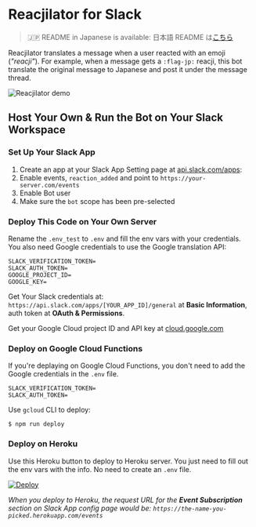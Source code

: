 # Reacjilator for Slack

> :jp: README in Japanese is available: 日本語 README は[こちら](README_ja.md) 



Reacjilator translates a message when a user reacted with an emoji (*"reacji"*). For example, when a message gets a `:flag-jp:` reacji, this bot translate the original message to Japanese and post it under the message thread.

![Reacjilator demo](tutorial_images/reacjilator-demo.gif)



## Host Your Own & Run the Bot on Your Slack Workspace

### Set Up Your Slack App

1. Create an app at your Slack App Setting page at [api.slack.com/apps](https://api.slack.com/apps):
2. Enable events, `reaction_added` and point to `https://your-server.com/events`
3. Enable Bot user
4. Make sure the `bot` scope has been pre-selected

### Deploy This Code on Your Own Server

Rename the `.env_test` to `.env` and fill the env vars with your credentials. You also need Google credentials to use the Google translation API:

```
SLACK_VERIFICATION_TOKEN=
SLACK_AUTH_TOKEN=
GOOGLE_PROJECT_ID=
GOOGLE_KEY=
```

Get Your Slack credentials at: `https://api.slack.com/apps/[YOUR_APP_ID]/general` at **Basic Information**, auth token at **OAuth & Permissions**.

Get your Google Cloud project ID and API key at [cloud.google.com](https://cloud.google.com/translate/docs/getting-started)

### Deploy on Google Cloud Functions

If you're deplaying on Google Cloud Functions, you don't need to add the Google credentials in the `.env` file.

```
SLACK_VERIFICATION_TOKEN=
SLACK_AUTH_TOKEN=
```
Use `gcloud` CLI to deploy:

`$ npm run deploy`

### Deploy on Heroku

Use this Heroku button to deploy to Heroku server. You just need to fill out the env vars with the info. No need to create an `.env` file.

[![Deploy](https://www.herokucdn.com/deploy/button.svg)](https://heroku.com/deploy?template=https://github.com/slackAPI/reacjilator)

*When you deploy to Heroku, the request URL for the **Event Subscription** section on Slack App config page would be: `https://the-name-you-picked.herokuapp.com/events`*
